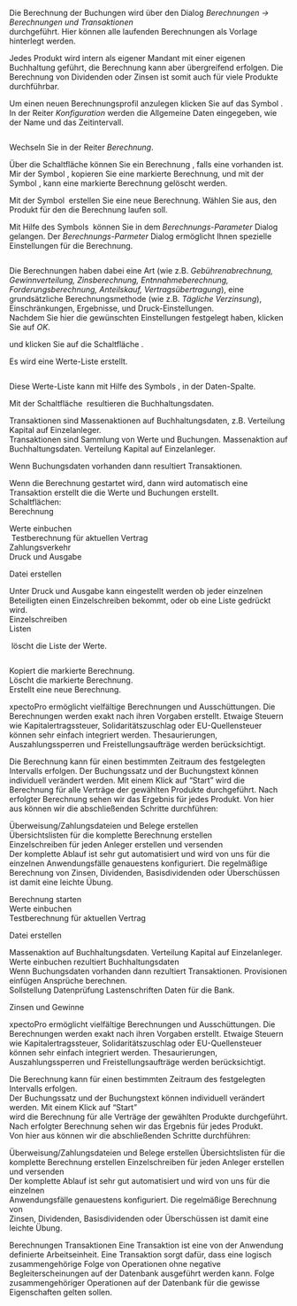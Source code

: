 <!DOCTYPE html>
<html>
<head>
<meta charset="utf-8">
<meta name="viewport" content="width=device-width, initial-scale=1.0">
<title>400_Berechnungen_und_Transaktionen.md</title>
<link rel="stylesheet" href="https://stackedit.io/res-min/themes/base.css" />
<script type="text/javascript" src="https://cdn.mathjax.org/mathjax/latest/MathJax.js?config=TeX-AMS_HTML"></script>
</head>
<body><div class="container"><p>Die Berechnung der Buchungen wird über den Dialog <em>Berechnungen → Berechnungen und Transaktionen</em> <br>
durchgeführt. Hier können alle laufenden Berechnungen als Vorlage hinterlegt werden. </p>

<p>Jedes Produkt wird intern als eigener Mandant mit einer eigenen Buchhaltung geführt, die Berechnung kann aber übergreifend erfolgen. Die Berechnung von Dividenden oder Zinsen ist somit auch für viele Produkte  durchführbar.</p>

<p>Um einen neuen Berechnungsprofil anzulegen klicken Sie auf das Symbol <img src="http://xpecto.github.io/docs/img/img_1441197553235.png" alt="" title="">. <br>
In der Reiter <em>Konfiguration</em> werden die Allgemeine Daten eingegeben, wie der Name und das Zeitintervall.</p>

<p><img src="http://xpecto.github.io/docs/img/img_1441196703230.png" alt="" title=""></p>

<p>Wechseln Sie in der Reiter <em>Berechnung</em>. </p>

<p>Über die Schaltfläche können Sie ein Berechnung <img src="http://xpecto.github.io/docs/img/img_1441197372050.png" alt="" title="">, falls eine vorhanden ist. <br>
Mir der Symbol <img src="http://xpecto.github.io/docs/img/img_1441197398657.png" alt="" title="">, kopieren Sie eine markierte Berechnung, und mit der Symbol <img src="http://xpecto.github.io/docs/img/img_1441197418881.png" alt="" title="">, kann eine markierte Berechnung gelöscht werden.</p>

<p>Mit der Symbol <img src="http://xpecto.github.io/docs/img/img_1441108798517.png" alt="" title=""> erstellen Sie eine neue Berechnung. Wählen Sie aus, den Produkt für den die Berechnung laufen soll.</p>

<p>Mit Hilfe des  Symbols <img src="http://xpecto.github.io/docs/img/img_1441188262764.png" alt="" title=""> können Sie in dem <em>Berechnungs-Parameter</em> Dialog gelangen. Der <em>Berechnungs-Parmeter</em> Dialog ermöglicht Ihnen spezielle Einstellungen für die Berechnung. </p>

<p><img src="http://xpecto.github.io/docs/img/img_1441196846089.png" alt="" title=""></p>

<p>Die Berechnungen haben dabei eine Art (wie z.B. <em>Gebührenabrechnung, Gewinnverteilung, Zinsberechnung, Entnnahmeberechnung, Forderungsberechnung, Anteilskauf, Vertragsübertragung</em>), eine grundsätzliche Berechnungsmethode (wie z.B. <em>Tägliche Verzinsung</em>), Einschränkungen, Ergebnisse,  und Druck-Einstellungen.  <br>
Nachdem Sie hier die gewünschten Einstellungen festgelegt haben,  klicken Sie auf <em>OK</em>.</p>

<p>und  klicken Sie auf die Schaltfläche <img src="http://xpecto.github.io/docs/img/img_1441121273470.png" alt="" title="">. </p>

<p>Es wird eine Werte-Liste erstellt. </p>

<p><img src="http://xpecto.github.io/docs/img/img_1441197008247.png" alt="" title=""></p>

<p>Diese Werte-Liste kann mit Hilfe des Symbols <img src="http://xpecto.github.io/docs/img/img_1441197139978.png" alt="" title="">, in der Daten-Spalte.</p>

<p>Mit der Schaltfläche <img src="http://xpecto.github.io/docs/img/img_1441187895311.png" alt="" title=""> resultieren die Buchhaltungsdaten.</p>

<p>Transaktionen sind Massenaktionen auf Buchhaltungsdaten, z.B. Verteilung Kapital auf Einzelanleger. <br>
Transaktionen sind Sammlung von Werte und Buchungen. Massenaktion auf Buchhaltungsdaten. Verteilung Kapital auf Einzelanleger. </p>

<p>Wenn Buchungsdaten vorhanden dann resultiert Transaktionen. </p>

<p>Wenn die Berechnung gestartet wird, dann wird automatisch eine Transaktion erstellt die die Werte und Buchungen erstellt.  <br>
Schaltflächen: <br>
Berechnung</p>

<p>Werte einbuchen <br>
<img src="http://xpecto.github.io/docs/img/img_1441187929472.png" alt="" title=""> Testberechnung für aktuellen  Vertrag <br>
Zahlungsverkehr <br>
<img src="http://xpecto.github.io/docs/img/img_1441187959011.png" alt="" title="">  <br>
Druck und Ausgabe <br>
<img src="http://xpecto.github.io/docs/img/img_1441187997984.png" alt="" title=""></p>

<p><img src="http://xpecto.github.io/docs/img/img_1441188040541.png" alt="" title=""> <br>
Datei erstellen</p>

<p>Unter Druck und Ausgabe kann eingestellt werden ob jeder einzelnen Beteiligten einen Einzelschreiben bekommt, oder ob eine Liste gedrückt wird. <br>
Einzelschreiben <br>
Listen</p>

<p><img src="http://xpecto.github.io/docs/img/img_1423565283935.png" alt="" title=""> löscht die Liste der Werte.</p>

<p><img src="http://xpecto.github.io/docs/img/img_1423565546161.png" alt="" title=""></p>

<p>Kopiert die markierte Berechnung. <br>
Löscht die markierte Berechnung. <br>
Erstellt eine neue Berechnung.</p>

<p>xpectoPro ermöglicht vielfältige Berechnungen und Ausschüttungen. Die Berechnungen werden exakt nach ihren Vorgaben erstellt. Etwaige Steuern wie Kapitalertragssteuer, Solidaritätszuschlag oder EU-Quellensteuer können sehr einfach integriert werden. Thesaurierungen, Auszahlungssperren und Freistellungsaufträge werden berücksichtigt.</p>

<p>Die Berechnung kann für einen bestimmten Zeitraum des festgelegten Intervalls erfolgen. Der Buchungssatz und der Buchungstext können individuell verändert werden. Mit einem Klick auf “Start” wird die Berechnung für alle Verträge der gewählten Produkte durchgeführt. Nach erfolgter Berechnung sehen wir das Ergebnis für jedes Produkt. Von hier aus können wir die abschließenden Schritte durchführen:</p>

<p>Überweisung/Zahlungsdateien und Belege erstellen <br>
Übersichtslisten für die komplette Berechnung erstellen  <br>
Einzelschreiben für jeden Anleger erstellen und versenden <br>
Der komplette Ablauf ist sehr gut automatisiert und wird von uns für die einzelnen Anwendungsfälle genauestens konfiguriert. Die regelmäßige Berechnung von Zinsen, Dividenden, Basisdividenden oder Überschüssen ist damit eine leichte Übung.</p>

<p>Berechnung starten <br>
Werte einbuchen  <br>
Testberechnung für aktuellen Vertrag</p>

<p>Datei erstellen</p>

<p>Massenaktion auf Buchhaltungsdaten. Verteilung Kapital auf Einzelanleger. <br>
Werte einbuchen rezultiert Buchhaltungsdaten <br>
Wenn Buchungsdaten vorhanden dann rezultiert Transaktionen. Provisionen einfügen Ansprüche berechnen. <br>
Sollstellung Datenprüfung Lastenschriften Daten für die Bank.</p>

<p>Zinsen und Gewinne</p>

<p>xpectoPro ermöglicht vielfältige Berechnungen und Ausschüttungen. Die Berechnungen werden exakt nach ihren Vorgaben erstellt. Etwaige Steuern wie Kapitalertragssteuer, Solidaritätszuschlag oder EU-Quellensteuer können sehr einfach integriert werden. Thesaurierungen, Auszahlungssperren und Freistellungsaufträge werden berücksichtigt.</p>

<p>Die Berechnung kann für einen bestimmten Zeitraum des festgelegten Intervalls erfolgen. <br>
Der Buchungssatz und der Buchungstext können individuell verändert werden. Mit einem Klick auf “Start” <br>
wird die Berechnung für alle Verträge der gewählten Produkte durchgeführt. <br>
Nach erfolgter Berechnung sehen wir das Ergebnis für jedes Produkt. <br>
Von hier aus können wir die abschließenden Schritte durchführen:</p>

<p>Überweisung/Zahlungsdateien und Belege erstellen Übersichtslisten für die komplette Berechnung erstellen Einzelschreiben für jeden Anleger erstellen und versenden <br>
Der komplette Ablauf ist sehr gut automatisiert und wird von uns für die einzelnen <br>
Anwendungsfälle genauestens konfiguriert. Die regelmäßige Berechnung von <br>
Zinsen, Dividenden, Basisdividenden oder Überschüssen ist damit eine leichte Übung.</p>

<p>Berechnungen Transaktionen Eine Transaktion ist eine von der Anwendung definierte Arbeitseinheit. Eine Transaktion sorgt dafür, dass eine logisch zusammengehörige Folge von Operationen ohne negative Begleiterscheinungen auf der Datenbank ausgeführt werden kann. Folge zusammengehöriger Operationen  auf der Datenbank für die gewisse Eigenschaften gelten sollen.</p></div></body>
</html>